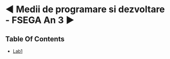 # ◄ Medii de programare si dezvoltare - FSEGA An 3 ►





## Table Of Contents

 - [Lab1]([https://github.com/moldoveanu-iustin/Algorithms-and-data-structures/tree/Lab1](https://github.com/moldoveanu-iustin/.NET_FSEGA/tree/Lab1))

